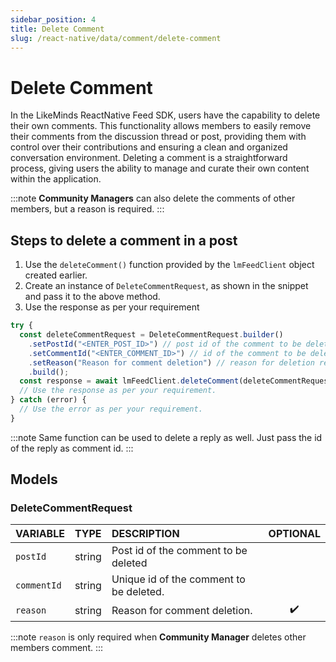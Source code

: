 ```yaml
---
sidebar_position: 4
title: Delete Comment
slug: /react-native/data/comment/delete-comment
---
```


# Delete Comment

In the LikeMinds ReactNative Feed SDK, users have the capability to delete their own comments. This functionality allows members to easily remove their comments from the discussion thread or post, providing them with control over their contributions and ensuring a clean and organized conversation environment. Deleting a comment is a straightforward process, giving users the ability to manage and curate their own content within the application.

:::note
**Community Managers** can also delete the comments of other members, but a reason is required.
:::

## Steps to delete a comment in a post

1. Use the `deleteComment()` function provided by the `lmFeedClient` object created earlier.
2. Create an instance of `DeleteCommentRequest`, as shown in the snippet and pass it to the above method.
3. Use the response as per your requirement

```js
try {
  const deleteCommentRequest = DeleteCommentRequest.builder()
    .setPostId("<ENTER_POST_ID>") // post id of the comment to be deleted
    .setCommentId("<ENTER_COMMENT_ID>") // id of the comment to be deleted
    .setReason("Reason for comment deletion") // reason for deletion required when Community Manager deletes others comment
    .build();
  const response = await lmFeedClient.deleteComment(deleteCommentRequest);
  // Use the response as per your requirement.
} catch (error) {
  // Use the error as per your requirement.
}
```

:::note
Same function can be used to delete a reply as well. Just pass the id of the reply as comment id.
:::

## Models

### DeleteCommentRequest

| **VARIABLE** | **TYPE** | **DESCRIPTION**                         |    **OPTIONAL**    |
| :----------- | :------- | :-------------------------------------- | :----------------: |
| `postId`     | string   | Post id of the comment to be deleted    |                    |
| `commentId`  | string   | Unique id of the comment to be deleted. |                    |
| `reason`     | string   | Reason for comment deletion.            | :heavy_check_mark: |

:::note
`reason` is only required when **Community Manager** deletes other members comment.
:::

